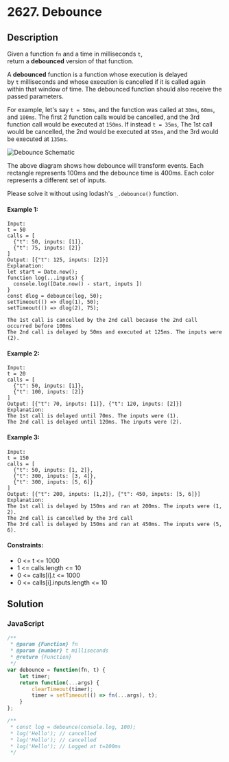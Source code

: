 # 2627. Debounce


## Description
Given a function `fn` and a time in milliseconds `t`, return a **debounced** version of that function.

A **debounced** function is a function whose execution is delayed by `t` milliseconds and whose execution is cancelled if it is called again within that window of time. The debounced function should also receive the passed parameters.

For example, let's say `t = 50ms`, and the function was called at `30ms`, `60ms`, and `100ms`. The first 2 function calls would be cancelled, and the 3rd function call would be executed at `150ms`. If instead `t = 35ms`, The 1st call would be cancelled, the 2nd would be executed at `95ms`, and the 3rd would be executed at `135ms`.

![Debounce Schematic](https://assets.leetcode.com/uploads/2023/04/08/screen-shot-2023-04-08-at-11048-pm.png)

The above diagram shows how debounce will transform events. Each rectangle represents 100ms and the debounce time is 400ms. Each color represents a different set of inputs.

Please solve it without using lodash's `_.debounce()` function.


#### Example 1:
```
Input: 
t = 50
calls = [
  {"t": 50, inputs: [1]},
  {"t": 75, inputs: [2]}
]
Output: [{"t": 125, inputs: [2]}]
Explanation:
let start = Date.now();
function log(...inputs) { 
  console.log([Date.now() - start, inputs ])
}
const dlog = debounce(log, 50);
setTimeout(() => dlog(1), 50);
setTimeout(() => dlog(2), 75);

The 1st call is cancelled by the 2nd call because the 2nd call occurred before 100ms
The 2nd call is delayed by 50ms and executed at 125ms. The inputs were (2).
```

#### Example 2:
```
Input: 
t = 20
calls = [
  {"t": 50, inputs: [1]},
  {"t": 100, inputs: [2]}
]
Output: [{"t": 70, inputs: [1]}, {"t": 120, inputs: [2]}]
Explanation:
The 1st call is delayed until 70ms. The inputs were (1).
The 2nd call is delayed until 120ms. The inputs were (2).
```

#### Example 3:
```
Input: 
t = 150
calls = [
  {"t": 50, inputs: [1, 2]},
  {"t": 300, inputs: [3, 4]},
  {"t": 300, inputs: [5, 6]}
]
Output: [{"t": 200, inputs: [1,2]}, {"t": 450, inputs: [5, 6]}]
Explanation:
The 1st call is delayed by 150ms and ran at 200ms. The inputs were (1, 2).
The 2nd call is cancelled by the 3rd call
The 3rd call is delayed by 150ms and ran at 450ms. The inputs were (5, 6).
```

#### Constraints:
- 0 <= t <= 1000
- 1 <= calls.length <= 10
- 0 <= calls[i].t <= 1000
- 0 <= calls[i].inputs.length <= 10


## Solution

### JavaScript
```js
/**
 * @param {Function} fn
 * @param {number} t milliseconds
 * @return {Function}
 */
var debounce = function(fn, t) {
    let timer;
    return function(...args) {
        clearTimeout(timer);        
        timer = setTimeout(() => fn(...args), t);
    }
};

/**
 * const log = debounce(console.log, 100);
 * log('Hello'); // cancelled
 * log('Hello'); // cancelled
 * log('Hello'); // Logged at t=100ms
 */
```
